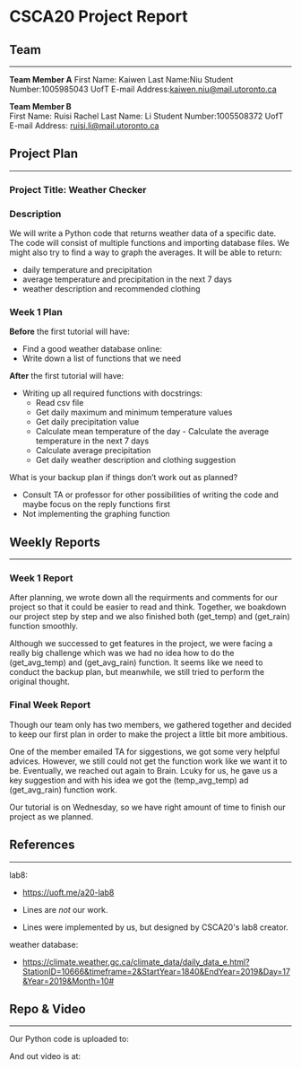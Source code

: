 # CSCA20 Project Report

## Team

--------

**Team Member A** 
First Name: Kaiwen
Last Name:Niu
Student Number:1005985043
UofT E-mail Address:kaiwen.niu@mail.utoronto.ca  

**Team Member B**  
First Name: Ruisi Rachel
Last Name: Li
Student Number:1005508372
UofT E-mail Address: ruisi.li@mail.utoronto.ca  

## Project Plan

--------

### Project Title: Weather Checker

### Description

We will write a Python code that returns weather data of a specific date. 
The code will consist of multiple functions and importing database files.
We might also try to find a way to graph the averages.
It will be able to return:
- daily temperature and precipitation
- average temperature and precipitation in the next 7 days
- weather description and recommended clothing 

### Week 1 Plan

**Before** the first tutorial will have:

- Find a good weather database online:
- Write down a list of functions that we need

**After** the first tutorial will have:

- Writing up all required functions with docstrings:
  - Read csv file
  - Get daily maximum and minimum temperature values
  - Get daily precipitation value
  - Calculate mean temperature of the day
        - Calculate the average temperature in the next 7 days
  - Calculate average precipitation
  - Get daily weather description and clothing suggestion 

What is your backup plan if things don’t work out as planned?

- Consult TA or professor for other possibilities of writing the code and maybe focus on the reply functions first
- Not implementing the graphing function 

## Weekly Reports

-----------------

### Week 1 Report

After planning, we wrote down all the requirments and comments for our project so that it could be easier to read and think. Together, we boakdown our project step by step and we also finished both (get_temp) and (get_rain) function smoothly. 

Although we successed to get features in the project, we were facing a really big challenge which was we had no idea how to do the (get_avg_temp) and (get_avg_rain) function. It seems like we need to conduct the backup plan, but meanwhile, we still tried to perform the original thought.

### Final Week Report

Though our team  only has two members, we gathered together and decided to keep our first plan in order to make the project a little bit more ambitious.

One of the member emailed TA for siggestions, we got some very helpful advices. However, we still could not get the function work like we want it to be. Eventually, we reached out again to Brain. Lcuky for us, he gave us a key suggestion and with his idea we got the (temp_avg_temp) ad (get_avg_rain) function work.

Our tutorial is on Wednesday, so we have right amount of time to finish our project as we planned.

## References

-------------

lab8:
- https://uoft.me/a20-lab8

- Lines are *not* our work.
- Lines were implemented by us, but designed by CSCA20's lab8 creator.

weather database:
- https://climate.weather.gc.ca/climate_data/daily_data_e.html?StationID=10666&timeframe=2&StartYear=1840&EndYear=2019&Day=17&Year=2019&Month=10#

## Repo & Video

---------------

Our Python code is uploaded to:

And out video is at:
